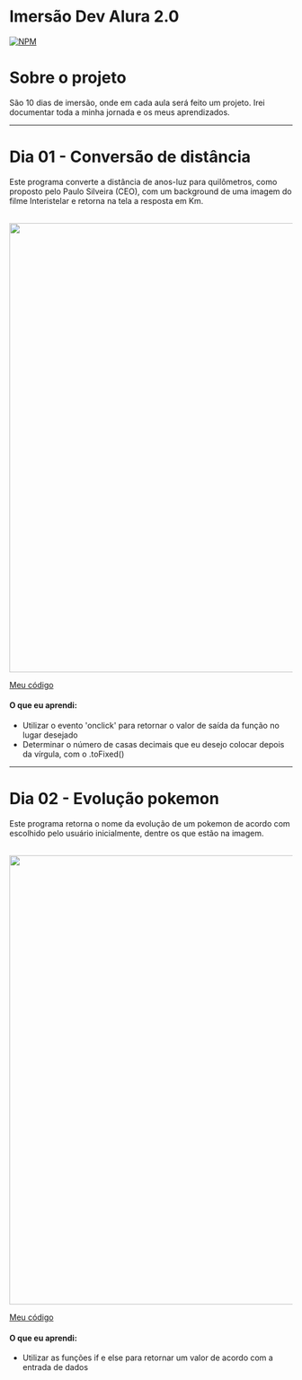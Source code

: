 # Imersão Dev Alura 2.0
[![NPM](https://img.shields.io/npm/l/react)](https://github.com/joaobruno05/imersaoAlura2.0/blob/main/license.txt)

# Sobre o projeto

São 10 dias de imersão, onde em cada aula será feito um projeto. Irei documentar toda a minha jornada e os meus aprendizados.

<hr>

# Dia 01 - Conversão de distância

Este programa converte a distância de anos-luz para quilômetros, como proposto pelo Paulo Silveira (CEO), com um background de uma imagem do filme Interistelar e retorna na tela a resposta em Km.

<br>

<img src="https://github.com/joaobruno05/imersaoAlura2.0/blob/main/projetos/dia01/Conversor%20de%20dist%C3%A2ncia.gif" width="800">

[Meu código](https://github.com/joaobruno05/imersaoAlura2.0/tree/main/projetos/dia01)

#### O que eu aprendi:
- Utilizar o evento 'onclick' para retornar o valor de saída da função no lugar desejado
- Determinar o número de casas decimais que eu desejo colocar depois da vírgula, com o .toFixed()

<hr>

# Dia 02 - Evolução pokemon

Este programa retorna o nome da evolução de um pokemon de acordo com escolhido pelo usuário inicialmente, dentre os que estão na imagem.

<br>

<img src="https://github.com/joaobruno05/imersaoAlura2.0/blob/main/projetos/dia02/pokemon.gif" width="800">

[Meu código](https://github.com/joaobruno05/imersaoAlura2.0/tree/main/projetos/dia02)

#### O que eu aprendi:
- Utilizar as funções if e else para retornar um valor de acordo com a entrada de dados
